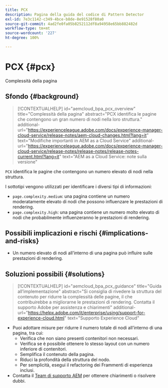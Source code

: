 ```yaml
---
title: PCX
description: Pagina della guida del codice di Pattern Detector
exl-id: 7e3c1142-c349-4bce-b8de-8e91528f80a0
source-git-commit: 4ad2fe0fa05b8252112df8a94958e65bb882482d
workflow-type: tm+mt
source-wordcount: '227'
ht-degree: 100%

---
```


# PCX {#pcx}

Complessità della pagina

## Sfondo {#background}

>[!CONTEXTUALHELP]
>id="aemcloud_bpa_pcx_overview"
>title="Complessità della pagina"
>abstract="PCX identifica le pagine che contengono un gran numero di nodi nella loro struttura."
>additional-url="https://experienceleague.adobe.com/docs/experience-manager-cloud-service/release-notes/aem-cloud-changes.html?lang=it" text="Modifiche importanti in AEM as a Cloud Service"
>additional-url="https://experienceleague.adobe.com/docs/experience-manager-cloud-service/release-notes/release-notes/release-notes-current.html?lang=it" text="AEM as a Cloud Service: note sulla versione"

`PCX` identifica le pagine che contengono un numero elevato di nodi nella struttura.

I sottotipi vengono utilizzati per identificare i diversi tipi di informazioni:

* `page.complexity.medium`: una pagina contiene un numero moderatamente elevato di nodi che possono influenzare le prestazioni di rendering.
* `page.complexity.high`: una pagina contiene un numero molto elevato di nodi che probabilmente influenzeranno le prestazioni di rendering.

## Possibili implicazioni e rischi {#implications-and-risks}

* Un numero elevato di nodi all’interno di una pagina può influire sulle prestazioni di rendering.

## Soluzioni possibili {#solutions}

>[!CONTEXTUALHELP]
>id="aemcloud_bpa_pcx_guidance"
>title="Guida all’implementazione"
>abstract="Si consiglia di rivedere la struttura del contenuto per ridurre la complessità delle pagine, il che contribuirebbe a migliorarne le prestazioni di rendering. Contatta il supporto Adobe per assistenza e chiarimenti"
>additional-url="https://helpx.adobe.com/it/enterprise/using/support-for-experience-cloud.html" text="Supporto Experience Cloud"

* Puoi adottare misure per ridurre il numero totale di nodi all’interno di una pagina, tra cui:
   * Verifica che non siano presenti contenitori non necessari.
   * Verifica se è possibile ottenere lo stesso layout con un numero inferiore di contenitori.
   * Semplifica il contenuto della pagina.
   * Riduci la profondità della struttura del nodo.
   * Per semplicità, esegui il refactoring dei Frammenti di esperienza inclusi.
* Contatta il [Team di supporto AEM](https://helpx.adobe.com/it/enterprise/using/support-for-experience-cloud.html) per ottenere chiarimenti o risolvere dubbi.
